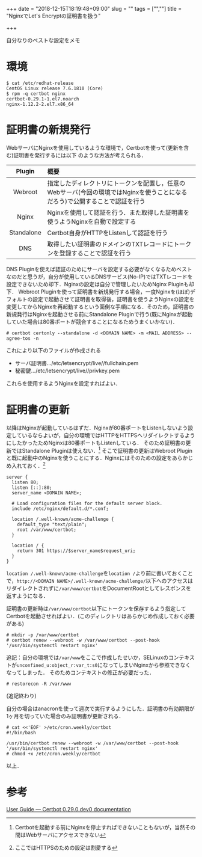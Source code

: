 +++
date = "2018-12-15T18:19:48+09:00"
slug = ""
tags = ["",""]
title = "NginxでLet's Encryptの証明書を扱う"

+++

自分なりのベストな設定をメモ

# 環境

``` shell
$ cat /etc/redhat-release
CentOS Linux release 7.6.1810 (Core)
$ rpm -q certbot nginx
certbot-0.29.1-1.el7.noarch
nginx-1.12.2-2.el7.x86_64
```

# 証明書の新規発行
WebサーバにNginxを使用しているような環境で，Certbotを使って(更新を含む)証明書を発行するには以下
のような方法が考えられる．

|Plugin|概要|
|:-:|:--|
|Webroot|指定したディレクトリにトークンを配置し，任意のWebサーバ(今回の環境ではNginxを使うことになるだろう)で公開することで認証を行う|
|Nginx|Nginxを使用して認証を行う．また取得した証明書を使うようNginxを自動で設定する|
|Standalone|Certbot自身がHTTPをListenして認証を行う|
|DNS|取得したい証明書のドメインのTXTレコードにトークンを登録することで認証を行う|

DNS Pluginを使えば認証のためにサーバを設定する必要がなくなるためベストなのだと思うが，自分が使用しているDNSサービス(No-IP)ではTXTレコードを設定できないため却下．Nginxの設定は自分で管理したいためNginx Pluginも却下．
Webroot Pluginを使って証明書を新規発行する場合，一度Nginxを(ほぼ)デフォルトの設定で起動させて証明書を取得後，証明書を使うようNginxの設定を変更してからNginxを再起動するという面倒な手順になる．そのため，証明書の新規発行はNginxを起動させる前にStandalone Pluginで行う(既にNginxが起動していた場合は80番ポートが競合することになるためうまくいかない)．

``` shell
# certbot certonly --standalone -d <DOMAIN NAME> -m <MAIL ADDRESS> --agree-tos -n
```

これにより以下のファイルが作成される

* サーバ証明書…/etc/letsencrypt/live/<DOMAIN NAME>/fullchain.pem
* 秘密鍵…/etc/letsencrypt/live/<DOMAIN NAME>/privkey.pem

これらを使用するようNginxを設定すればよい．

# 証明書の更新

以降はNginxが起動しているはずだ．Nginxが80番ポートをListenしないよう設定しているならよいが，自分の環境ではHTTPをHTTPSへリダイレクトするようにしたかったためNginxは80番ポートもListenしている．
そのため証明書の更新ではStandalone Pluginは使えない．[^1]
そこで証明書の更新はWebroot Pluginと既に起動中のNginxを使うことにする．Nginxにはそのための設定をあらかじめ入れておく．[^2]

``` nginx
server {
  listen 80;
  listen [::]:80;
  server_name <DOMAIN NAME>;

  # Load configuration files for the default server block.
  include /etc/nginx/default.d/*.conf;

  location /.well-known/acme-challenge {
    default_type "text/plain";
    root /var/www/certbot;
  }

  location / {
    return 301 https://$server_name$request_uri;
  }
}
```

`location /.well-known/acme-challenge`を`location /`より前に書いておくことで，`http://<DOMAIN NAME>/.well-known/acme-challenge/`以下へのアクセスはリダイレクトされずに`/var/www/certbot`をDocumentRootとしてレスポンスを返すようになる．

証明書の更新時は`/var/www/certbot`以下にトークンを保存するよう指定してCertbotを起動させればよい．(このディレクトリはあらかじめ作成しておく必要がある)

``` shell
# mkdir -p /var/www/certbot
# certbot renew --webroot -w /var/www/certbot --post-hook '/usr/bin/systemctl restart nginx'
```

追記：自分の環境では`/var/www`をここで作成したせいか，SELinuxのコンテキストが`unconfined_u:object_r:var_t:s0`になってしまいNginxから参照できなくなってしまった．
そのためコンテキストの修正が必要だった．

``` shell
# restorecon -R /var/www
```

(追記終わり)

自分の場合はanacronを使って週次で実行するようにした．証明書の有効期限が1ヶ月を切っていた場合のみ証明書が更新される．

``` shell
# cat <<'EOF' >/etc/cron.weekly/certbot
#!/bin/bash

/usr/bin/certbot renew --webroot -w /var/www/certbot --post-hook '/usr/bin/systemctl restart nginx'
# chmod +x /etc/cron.weekly/certbot
```

以上．

# 参考
[User Guide — Certbot 0.29.0.dev0 documentation](https://certbot.eff.org/docs/using.html)

[^1]: Certbotを起動する前にNginxを停止すればできないこともないが，当然その間はWebサーバにアクセスできない
[^2]: ここではHTTPSのための設定は割愛する
